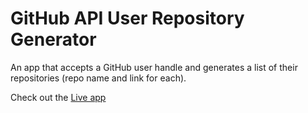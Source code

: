 # GitHub API User Repository Generator

An app that accepts a GitHub user handle and generates a list of their repositories (repo name and link for each).

Check out the [Live app](https://bradrivenburgh.github.io/github-api-list-user-repos/)
